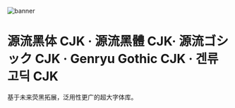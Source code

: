 ![banner](https://github.com/user-attachments/assets/d0535112-f12a-4b38-944d-3a0c12c9f123)

# 源流黑体 CJK · 源流黑體 CJK· 源流ゴシック CJK · Genryu Gothic CJK · 겐류 고딕 CJK

基于未来荧黑拓展，泛用性更广的超大字体库。
